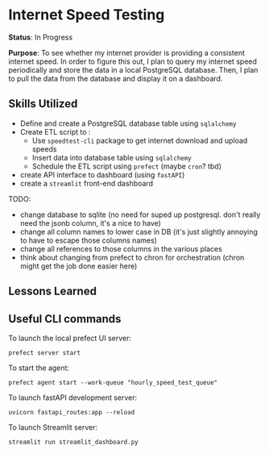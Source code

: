 # Internet Speed Testing

**Status**: In Progress

**Purpose**: To see whether my internet provider is providing a consistent internet speed.
In order to figure this out, I plan to query my internet speed periodically and store the data in a local PostgreSQL database.
Then, I plan to pull the data from the database and display it on a dashboard.


## Skills Utilized
- Define and create a PostgreSQL database table using `sqlalchemy`
- Create ETL script to :
    - Use `speedtest-cli` package to get internet download and upload speeds
    - Insert data into database table using `sqlalchemy`
    - Schedule the ETL script using `prefect` (maybe `cron`? tbd)
- create API interface to dashboard (using `fastAPI`)
- create a `streamlit` front-end dashboard    

TODO:
- change database to sqlite (no need for suped up postgresql. don't really need the jsonb column, it's a nice to have)
- change all column names to lower case in DB (it's just slightly annoying to have to escape those columns names)
- change all references to those columns in the various places
- think about changing from prefect to chron for orchestration (chron might get the job done easier here) 

## Lessons Learned




## Useful CLI commands

To launch the local prefect UI server:
```
prefect server start
```

To start the agent:
```
prefect agent start --work-queue "hourly_speed_test_queue"
```

To launch fastAPI development server:
```
uvicorn fastapi_routes:app --reload
```

To launch Streamlit server:
```
streamlit run streamlit_dashboard.py
```
